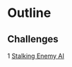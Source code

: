 # Outline
## Challenges
1 [Stalking Enemy AI](https://github.com/it227-2014/ai/blob/master/challenge%231.md)
